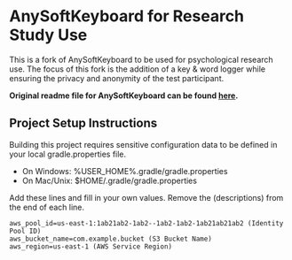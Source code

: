 AnySoftKeyboard for Research Study Use
======================================
This is a fork of AnySoftKeyboard to be used for psychological research use. The focus of this fork is the addition of a key & word logger while ensuring the privacy and anonymity of the test participant.

**Original readme file for AnySoftKeyboard can be found [here](./README_ASK.md).**

## Project Setup Instructions

Building this project requires sensitive configuration data to be defined in your local gradle.properties file.

* On Windows: %USER_HOME%.gradle/gradle.properties
* On Mac/Unix: $HOME/.gradle/gradle.properties

Add these lines and fill in your own values. Remove the (descriptions) from the end of each line.

    aws_pool_id=us-east-1:1ab21ab2-1ab2--1ab2-1ab2-1ab21ab21ab2 (Identity Pool ID)
    aws_bucket_name=com.example.bucket (S3 Bucket Name)
    aws_region=us-east-1 (AWS Service Region)